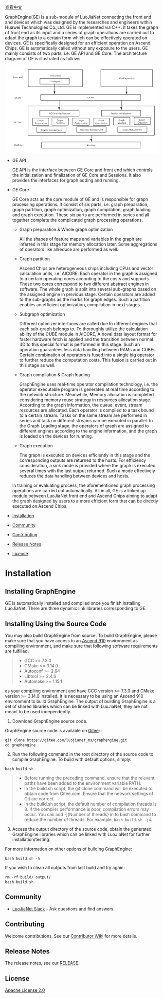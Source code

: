 [查看中文](./README_CN.md)

  GraphEngine(GE) is a sub-module of LuoJiaNet connecting the front end and devices which was designed by the researches and engineers within Huawei Technologies Co.,Ltd. GE is implemented via C++. It takes the graph of front end as its input and a series of graph operations are carried out to adapt the graph to a certain form which can be effectively operated on devices. GE is specifically designed for an efficient operation on Ascend Chips. GE is automatically called without any exposure to the users. GE mainly consists of two parts, i.e. GE API and GE Core. The architecture diagram of GE is illustrated as follows

![GE_schema](docs/GE_Architecture.png)

- GE API

  GE API is the interface between GE Core and front end which controls the initialization and finalization of GE Core and Sessions. It also provides the interfaces for graph adding and running.

- GE Core

  GE Core acts as the core module of GE and is responsible for graph processing operations. It consist of six parts, i.e. graph preparation, graph partition, graph optimization, graph compilation, graph loading and graph execution. These six parts are performed in series and all together complete the complicated graph processing operations.

  - Graph preparation & Whole graph optimization

    All the shapes of feature maps and variables in the graph are inferred in this stage for memory allocation later. Some aggregations of operators like allreduce are performed as well. 

  - Graph partition

    Ascend Chips are heterogeneous chips including CPUs and vector calculation units, i.e. AICORE. Each operator in the graph is assigned to a certain operating cores according to the costs and supports. These two cores correspond to two different abstract engines in software. The whole graph is split into several sub-graphs based on the assigned engine in previous stage. Certain operators are added to the sub-graphs as the marks for graph edges. Such a partition enables an efficient optimization, compilation in next stages.

  - Subgraph optimization

    Different optimizer interfaces are called due to different engines that each sub-graph belongs to. To thoroughly utilize the calculation ability of the CUBE module in AICORE, A novel data layout format for faster hardware fetch is applied and the transition between normal 4D to this special format is performed in this stage. Such an operation guarantees less data handling between RAMs and CUBEs. Certain combination of operators is fused into a single big operator to further reduce the computation costs. This fusion is carried out in this stage as well.

  - Graph compilation & Graph loading

    GraphEngine uses real-time operator compilation technology, i.e. the operator executable program is generated at real time according to the network structure. Meanwhile, Memory allocation is completed considering memory reuse strategy in resources allocation stage. According to the graph information, the queue, event, stream resources are allocated. Each operator is compiled to a task bound to a certain stream. Tasks on the same stream are performed in series and task on different streams can be executed in parallel. In the Graph Loading stage, the operators of graph are assigned to different engines according to the engine information, and the graph is loaded on the devices for running.

  - Graph execution

    The graph is executed on devices efficiently in this stage and the corresponding outputs are returned to the hosts. For efficiency consideration, a sink mode is provided where the graph is executed several times with the last output returned. Such a mode effectively reduces the data handling between devices and hosts.

  In training or evaluating process, the aforementioned graph processing operations are carried out automatically. All in all, GE is a linked up module between LuoJiaNet front end and Ascend Chips aiming to adapt the graph designed by users to a more efficient form that can be directly executed on Ascend Chips.

- [Installation](#installation)
- [Community](#community)
- [Contributing](#contributing)
- [Release Notes](#release-notes)
- [License](#license)

# Installation

## Installing GraphEngine

GE is automatically installed and compiled once you finish installing LuoJiaNet. There are three dynamic link libraries corresponding to GE. 

## Installing Using the Source Code

You may also build GraphEngine from source.
To build GraphEngine, please make sure that you have access to an [Ascend 910](https://e.huawei.com/se/products/cloud-computing-dc/atlas/ascend-910) environment as compiling environment, and make sure that following software requirements are fulfilled.
 > - GCC >= 7.3.0
 > - CMake >= 3.14.0
 > - Autoconf >= 2.64
 > - Libtool >= 2.4.6
 > - Automake >= 1.15.1

 as your compiling environment and  have GCC version >= 7.3.0 and CMake version >= 3.14.0 installed. It is necessary to be using an Ascend 910 environment to build GraphEngine.
The output of building GraphEngine is a set of shared libraries which can be linked with LuoJiaNet, they are not meant to be used independently.

1. Download GraphEngine source code.

GraphEngine source code is available on [Gitee](https://gitee.com/luojianet_ms/graphengine):
```shell
git clone https://gitee.com/luojianet_ms/graphengine.git
cd graphengine
```
2. Run the following command in the root directory of the source code to compile GraphEngine:
To build with default options, simply:
```shell
bash build.sh
```
 > - Before running the preceding command, ensure that the relevant paths have been added to the environment variable PATH.
 > - In the build.sh script, the git clone command will be executed to obtain code from Gitee.com. Ensure that the network settings of Git are correct.
 > - In the build.sh script, the default number of compilation threads is 8. If the compiler performance is poor, compilation errors may occur. You can add -j{Number of threads} in to bash command to reduce the number of threads. For example, `bash build.sh -j4`.

3. Access the output directory of the source code, obtain the generated GraphEngine libraries which can be linked with LuoJiaNet for further installation/testing.

For more information on other options of building GraphEngine:
```shell
bash build.sh -h
```

If you wish to clean all outputs from last build and try again:
```shell
rm -rf build/ output/
bash build.sh
```

## Community

- [LuoJiaNet Slack](https://join.slack.com/t/luojianet_ms/shared_invite/enQtOTcwMTIxMDI3NjM0LTNkMWM2MzI5NjIyZWU5ZWQ5M2EwMTQ5MWNiYzMxOGM4OWFhZjI4M2E5OGI2YTg3ODU1ODE2Njg1MThiNWI3YmQ) - Ask questions and find answers.

## Contributing

Welcome contributions. See our [Contributor Wiki](https://gitee.com/luojianet_ms/luojianet_ms/blob/master/CONTRIBUTING.md) for more details.

## Release Notes

The release notes, see our [RELEASE](RELEASE.md).

## License

[Apache License 2.0](LICENSE)
